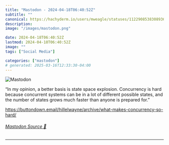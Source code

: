 ```yaml
---
title: "Mastodon - 2024-04-18T06:40:52Z"
subtitle: ""
canonical: https://hachyderm.io/users/mweagle/statuses/112290853830893688
description:
image: "/images/mastodon.png"

date: 2024-04-18T06:40:52Z
lastmod: 2024-04-18T06:40:52Z
image: ""
tags: ["Social Media"]

categories: ["mastodon"]
# generated: 2025-03-16T12:33:30-04:00
---
```

![Mastodon](/images/mastodon.png)

<p>“In my opinion, a better basis is state space explosion. Concurrency is hard because concurrent systems can be in a lot of different possible states, and the number of states grows much faster than anyone is prepared for.”</p><p><a href="https://buttondown.email/hillelwayne/archive/what-makes-concurrency-so-hard/" target="_blank" rel="nofollow noopener noreferrer" translate="no"><span class="invisible">https://</span><span class="ellipsis">buttondown.email/hillelwayne/a</span><span class="invisible">rchive/what-makes-concurrency-so-hard/</span></a></p>


###### [Mastodon Source 🐘](https://hachyderm.io/@mweagle/112290853830893688)

___
